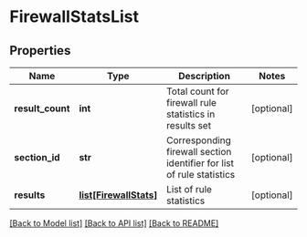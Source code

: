 # FirewallStatsList

## Properties
Name | Type | Description | Notes
------------ | ------------- | ------------- | -------------
**result_count** | **int** | Total count for firewall rule statistics in results set | [optional] 
**section_id** | **str** | Corresponding firewall section identifier for list of rule statistics | [optional] 
**results** | [**list[FirewallStats]**](FirewallStats.md) | List of rule statistics | [optional] 

[[Back to Model list]](../README.md#documentation-for-models) [[Back to API list]](../README.md#documentation-for-api-endpoints) [[Back to README]](../README.md)


